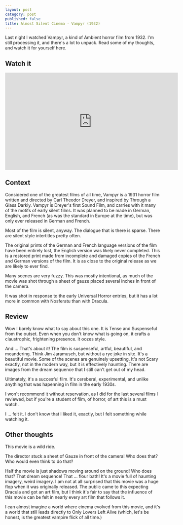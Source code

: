```yaml
---
layout: post
category: post
published: false
title: Almost Silent Cinema - Vampyr (1932)
---
```

Last night I watched Vampyr, a kind of Ambient horror film from 1932. I'm still processing it, and there's a lot to unpack. Read some of my thoughts, and watch it for yourself here. 

## Watch it 

<iframe width="560" height="315" sandbox="allow-same-origin allow-scripts" src="https://vidcommons.org/videos/embed/d49f95a9-b183-4f16-9341-8637ac3597ff" frameborder="0" allowfullscreen></iframe>

## Context 

Considered one of the greatest films of all time, Vampyr is a 1931 horror film written and directed by Carl Theodor Dreyer, and inspired by Through a Glass Darkly. Vampyr is Dreyer's first Sound Film, and carries with it many of the motifs of early silent films. It was planned to be made in German, English, and French (as was the standard in Europe at the time), but was only ever released in German and French. 

Most of the film is silent, anyway. The dialogue that is there is sparse. There are silent style intertitles pretty often. 

The original prints of the German and French language versions of the film have been entirely lost, the English version was likely never completed. This is a restored print made from incomplete and damaged copies of the French and German versions of the film. It is as close to the original release as we are likely to ever find.

Many scenes are very fuzzy. This was mostly intentional, as much of the movie was shot through a sheet of gauze placed several inches in front of the camera.

It was shot in response to the early Universal Horror entries, but it has a lot more in common with Nosferatu than with Dracula. 

## Review

Wow I barely know what to say about this one. It is Tense and Suspenseful from the outset. Even when you don't know what is going on, it crafts a claustrophic, frightening presence. It oozes style. 

And ... That's about it! The film is suspenseful, artful, beautiful, and meandering. Think Jim Jaramusch, but without a rye joke in site. It's a beautiful movie. Some of the scenes are genuinely upsetting. It's not Scary exactly, not in the modern way, but it is effectively haunting. There are images from the dream sequence that I still can't get out of my head. 

Ultimately, it's a succesful film. It's cereberal, experimental, and unlike anything that was hapenning in film in the early 1930s. 

I won't recommend it without reservation, as I did for the last several films I reviewed, but if you're a student of film, of horror, of art this is a must watch.

I ... felt it. I don't know that I liked it, exactly, but I felt something while watching it. 


## Other thoughts 

This movie is a wild ride. 

The director stuck a sheet of Gauze in front of the camera! Who does that? Who would even think to do that? 

Half the movie is just shadows moving around on the ground! Who does that? That dream sequence! That ... flour bath! It's a movie full of haunting imagery, weird imagery. I am not at all surprised that this movie was a huge flop when it was originally released. The public came to this expecting Dracula and got an art film, but I think it's fair to say that the influence of this movie can be felt in nearly every art film that follows it. 

I can almost imagine a world where cinema evolved from this movie, and it's a world that still leads directly to Only Lovers Left Alive (which, let's be honest, is the greatest vampire flick of all time.) 
